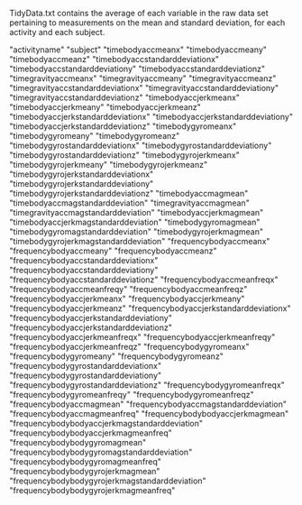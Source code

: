 TidyData.txt contains the average of each variable in the raw data set pertaining to measurements on the mean and standard deviation, for each activity and each subject.

"activityname" 
"subject"
"timebodyaccmeanx"
"timebodyaccmeany" 
"timebodyaccmeanz" 
"timebodyaccstandarddeviationx" 
"timebodyaccstandarddeviationy" 
"timebodyaccstandarddeviationz" 
"timegravityaccmeanx" 
"timegravityaccmeany" 
"timegravityaccmeanz" 
"timegravityaccstandarddeviationx" 
"timegravityaccstandarddeviationy"
"timegravityaccstandarddeviationz" 
"timebodyaccjerkmeanx" 
"timebodyaccjerkmeany"
"timebodyaccjerkmeanz" 
"timebodyaccjerkstandarddeviationx"
"timebodyaccjerkstandarddeviationy" 
"timebodyaccjerkstandarddeviationz" 
"timebodygyromeanx" "timebodygyromeany" 
"timebodygyromeanz"
"timebodygyrostandarddeviationx"
"timebodygyrostandarddeviationy"
"timebodygyrostandarddeviationz"
"timebodygyrojerkmeanx" 
"timebodygyrojerkmeany" 
"timebodygyrojerkmeanz" 
"timebodygyrojerkstandarddeviationx" 
"timebodygyrojerkstandarddeviationy" 
"timebodygyrojerkstandarddeviationz" 
"timebodyaccmagmean"
"timebodyaccmagstandarddeviation" 
"timegravityaccmagmean" 
"timegravityaccmagstandarddeviation" 
"timebodyaccjerkmagmean" 
"timebodyaccjerkmagstandarddeviation" 
"timebodygyromagmean" 
"timebodygyromagstandarddeviation"
"timebodygyrojerkmagmean" 
"timebodygyrojerkmagstandarddeviation"
"frequencybodyaccmeanx"
"frequencybodyaccmeany" 
"frequencybodyaccmeanz" 
"frequencybodyaccstandarddeviationx" 
"frequencybodyaccstandarddeviationy" 
"frequencybodyaccstandarddeviationz" 
"frequencybodyaccmeanfreqx" 
"frequencybodyaccmeanfreqy"
"frequencybodyaccmeanfreqz" 
"frequencybodyaccjerkmeanx" 
"frequencybodyaccjerkmeany" 
"frequencybodyaccjerkmeanz" 
"frequencybodyaccjerkstandarddeviationx"
"frequencybodyaccjerkstandarddeviationy" 
"frequencybodyaccjerkstandarddeviationz" 
"frequencybodyaccjerkmeanfreqx" 
"frequencybodyaccjerkmeanfreqy" 
"frequencybodyaccjerkmeanfreqz" 
"frequencybodygyromeanx" 
"frequencybodygyromeany"
"frequencybodygyromeanz" 
"frequencybodygyrostandarddeviationx" 
"frequencybodygyrostandarddeviationy"
"frequencybodygyrostandarddeviationz"
"frequencybodygyromeanfreqx" 
"frequencybodygyromeanfreqy" 
"frequencybodygyromeanfreqz"
"frequencybodyaccmagmean" 
"frequencybodyaccmagstandarddeviation" 
"frequencybodyaccmagmeanfreq" 
"frequencybodybodyaccjerkmagmean" 
"frequencybodybodyaccjerkmagstandarddeviation" 
"frequencybodybodyaccjerkmagmeanfreq" 
"frequencybodybodygyromagmean"
"frequencybodybodygyromagstandarddeviation" 
"frequencybodybodygyromagmeanfreq" 
"frequencybodybodygyrojerkmagmean" 
"frequencybodybodygyrojerkmagstandarddeviation"
"frequencybodybodygyrojerkmagmeanfreq"
